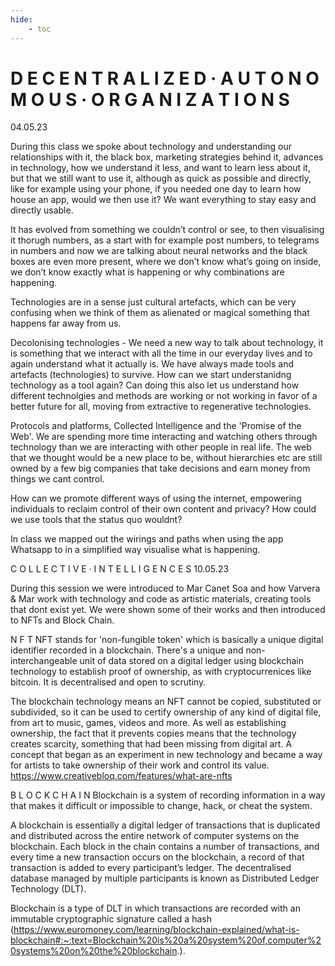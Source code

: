 ```yaml
---
hide:
    - toc
---
```


# D E C E N T R A L I Z E D · A U T O N O M O U S · O R G A N I Z A T I O N S

04.05.23

During this class we spoke about technology and understanding our relationships with it, the black box, marketing strategies behind it, advances in technology, how we understand it less, and want to learn less about it, but that we still want to use it, although as quick as possible and directly, like for example using your phone, if you needed one day to learn how house an app, would we then use it? We want everything to stay easy and directly usable. 

It has evolved from something we couldn’t control or see, to then visualising it thorugh numbers, as a start with for example post numbers, to telegrams in numbers and now we are talking about neural networks and the black boxes are even more present, where we don’t know what’s going on inside, we don’t know exactly what is happening or why combinations are happening.

Technologies are in a sense just cultural artefacts, which can be very confusing when we think of them as alienated or magical something that happens far away from us. 

Decolonising technologies - We need a new way to talk about technology, it is something that we interact with all the time in our everyday lives and to again understand what it actually is. We have always made tools and artefacts (technologies) to survive. How can we start understanidng technology as a tool again? Can doing this also let us understand how different technolgies and methods are working or not working in favor of a better future for all, moving from extractive  to regenerative technologies.

Protocols and platforms, Collected Intelligence and the 'Promise of the Web'. We are spending more time interacting and watching others through technology than we are interacting with other people in real life. The web that we thought would be a new place to be, without hierarchies etc are still owned by a few big companies that take decisions and earn money from things we cant control.

How can we promote different ways of using the internet, empowering individuals to reclaim control of their own content and privacy? How could we use tools that the status quo wouldnt?

In class we mapped out the wirings and paths when using the app Whatsapp to in a simplified way visualise what is happening. 

C O L L E C T I V E · I N T E L L I G E N C E S
10.05.23

During this session we were introduced to Mar Canet Soa and how Varvera & Mar work with technology and code as artistic materials, creating tools that dont exist yet. We were shown some of their works and then introduced to NFTs and Block Chain. 

N F T
NFT stands for 'non-fungible token' which is basically a unique digital identifier recorded in a blockchain. There's a unique and non-interchangeable unit of data stored on a digital ledger using blockchain technology to establish proof of ownership, as with cryptocurrenices like bitcoin. It is decentralised and open to scrutiny. 

The blockchain technology means an NFT cannot be copied, substituted or subdivided, so it can be used to certify ownership of any kind of digital file, from art to music, games, videos and more. As well as establishing ownership, the fact that it prevents copies means that the technology creates scarcity, something that had been missing from digital art. A concept that began as an experiment in new technology and became a way for artists to take ownership of their work and control its value. 
https://www.creativebloq.com/features/what-are-nfts

B L O C K C H A I N
Blockchain is a system of recording information in a way that makes it difficult or impossible to change, hack, or cheat the system.

A blockchain is essentially a digital ledger of transactions that is duplicated and distributed across the entire network of computer systems on the blockchain. Each block in the chain contains a number of transactions, and every time a new transaction occurs on the blockchain, a record of that transaction is added to every participant’s ledger. The decentralised database managed by multiple participants is known as Distributed Ledger Technology (DLT).

Blockchain is a type of DLT in which transactions are recorded with an immutable cryptographic signature called a hash (https://www.euromoney.com/learning/blockchain-explained/what-is-blockchain#:~:text=Blockchain%20is%20a%20system%20of,computer%20systems%20on%20the%20blockchain.).
